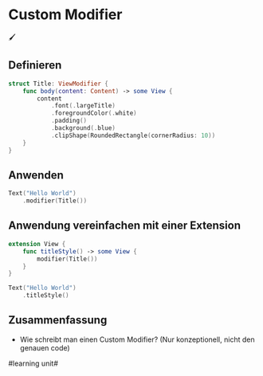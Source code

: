 # Custom Modifier
🖌️

## Definieren

```swift
struct Title: ViewModifier {
    func body(content: Content) -> some View {
        content
            .font(.largeTitle)
            .foregroundColor(.white)
            .padding()
            .background(.blue)
            .clipShape(RoundedRectangle(cornerRadius: 10))
    }
}
```

## Anwenden

```swift
Text("Hello World")
    .modifier(Title())
```

## Anwendung vereinfachen mit einer Extension

```swift
extension View {
    func titleStyle() -> some View {
        modifier(Title())
    }
}
```

```swift
Text("Hello World")
    .titleStyle()
```

## Zusammenfassung
- Wie schreibt man einen Custom Modifier? (Nur konzeptionell, nicht den genauen code)

#learning unit#